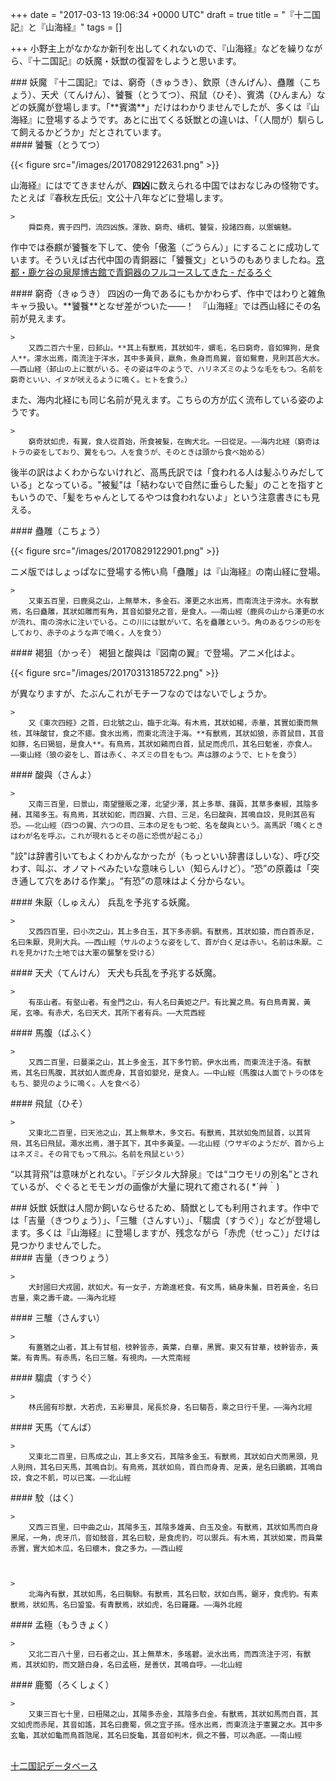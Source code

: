 
+++
date = "2017-03-13 19:06:34 +0000 UTC"
draft = true
title = "『十二国記』と『山海経』"
tags = []

+++
小野主上がなかなか新刊を出してくれないので、『山海経』などを繰りながら、『十二国記』の妖魔・妖獣の復習をしようと思います。

<div class="section">
    ### 妖魔
    『十二国記』では、窮奇（きゅうき）、欽原（きんげん）、蠱雕（こちょう）、天犬（てんけん）、饕餮（とうてつ）、飛鼠（ひそ）、賓満（ひんまん）などの妖魔が登場します。「**賓満**」だけはわかりませんでしたが、多くは『山海経』に登場するようです。あとに出てくる妖獣との違いは、「（人間が）馴らして飼えるかどうか」だとされています。

<div class="section">
    #### 饕餮（とうてつ）
    

{{< figure src="/images/20170829122631.png"  >}}

山海経』にはでてきませんが、**四凶**に数えられる中国ではおなじみの怪物です。たとえば『春秋左氏伝』文公十八年などに登場します。

    >
        舜臣堯，賓于四門，流四凶族。渾敦、窮奇、檮杌、饕餮，投諸四裔，以禦螭魅。

    
作中では泰麒が饕餮を下して、使令「傲濫（ごうらん）」にすることに成功しています。そういえば古代中国の青銅器に「饕餮文」というのもありましたね。[京都・鹿ケ谷の泉屋博古館で青銅器のフルコースしてきた - だるろぐ](http://blog.daruyanagi.jp/entry/2017/03/28/193550)<br/>


</div>
<div class="section">
    #### 窮奇（きゅうき）
    四凶の一角であるにもかかわらず、作中ではわりと雑魚キャラ扱い。**饕餮**となぜ差がついた――！　『山海経』では西山経にその名前が見えます。

    >
        又西二百六十里，曰邽山。**其上有獸焉，其狀如牛，蝟毛，名曰窮奇，音如獋狗，是食人**。濛水出焉，南流注于洋水，其中多黃貝，蠃魚，魚身而鳥翼，音如鴛鴦，見則其邑大水。――西山経（邽山の上に獣がいる。その姿は牛のようで、ハリネズミのような毛をもつ。名前を窮奇といい、イヌが吠えるように鳴く。ヒトを食う。）

    
また、海内北経にも同じ名前が見えます。こちらの方が広く流布している姿のようです。

    >
        窮奇狀如虎，有翼，食人從首始，所食被髮，在蜪犬北。一曰從足。――海内北経（窮奇はトラの姿をしており、翼をもつ。人を食うが、そのときは頭から食べ始める）

    
後半の訳はよくわからないけれど、高馬氏訳では「食われる人は髪ふりみだしている」となっている。"被髪"は「結わないで自然に垂らした髪」のことを指すともいうので、「髪をちゃんとしてるやつは食われないよ」という注意書きにも見える。

</div>
<div class="section">
    #### 蠱雕（こちょう）
    

{{< figure src="/images/20170829122901.png"  >}}

ニメ版ではしょっぱなに登場する怖い鳥「蠱雕」は『山海経』の南山経に登場。

    >
        又東五百里，曰鹿吳之山，上無草木，多金石。澤更之水出焉，而南流注于滂水。水有獸焉，名曰蠱雕，其狀如雕而有角，其音如嬰兒之音，是食人。――南山經（鹿呉の山から澤更の水が流れ、南の滂水に注いでいる。この川には獣がいて、名を蠱雕という。角のあるワシの形をしており、赤子のような声で鳴く。人を食う）

    

</div>
<div class="section">
    #### 褐狙（かっそ）
    褐狙と酸與は『図南の翼』で登場。アニメ化はよ。

{{< figure src="/images/20170313185722.png"  >}}

が異なりますが、たぶんこれがモチーフなのではないでしょうか。

    >
        又《東次四經》之首，曰北號之山，臨于北海。有木焉，其狀如楊，赤華，其實如棗而無核，其味酸甘，食之不瘧。食水出焉，而東北流注于海。**有獸焉，其狀如狼，赤首鼠目，其音如豚，名曰猲狙，是食人**。有鳥焉，其狀如鷄而白首，鼠足而虎爪，其名曰鬿雀，亦食人。――東山経（狼の姿をし、首は赤く、ネズミの目をもつ。声は豚のようで、ヒトを食う）

    

</div>
<div class="section">
    #### 酸與（さんよ）
    
    >
        又南三百里，曰景山，南望鹽販之澤，北望少澤，其上多草、藷藇，其草多秦椒，其陰多赭，其陽多玉。有鳥焉，其狀如蛇，而四翼、六目、三足，名曰酸與，其鳴自詨，見則其邑有恐。――北山經（四つの翼、六つの目、三本の足をもつ蛇、名を酸與という。高馬訳「鳴くときはわが名を呼ぶ。これが現れるとその邑に恐慌が起こる」）

    
"詨"は辞書引いてもよくわかんなかったが（もっといい辞書ほしいな）、呼び交わす、叫ぶ、オノマトペみたいな意味らしい（知らんけど）。“恐”の原義は「突き通して穴をあける作業」。“有恐”の意味はよく分からない。

</div>
<div class="section">
    #### 朱厭（しゅえん）
    兵乱を予兆する妖魔。

    >
        又西四百里，曰小次之山，其上多白玉，其下多赤銅。有獸焉，其狀如猿，而白首赤足，名曰朱厭，見則大兵。――西山經（サルのような姿をして、首が白く足は赤い。名前は朱厭。これを見かけた土地では大軍の襲撃を受ける）

    

</div>
<div class="section">
    #### 天犬（てんけん）
    天犬も兵乱を予兆する妖魔。

    >
        有巫山者。有壑山者。有金門之山，有人名曰黃姖之尸。有比翼之鳥。有白鳥青翼，黃尾，玄喙。有赤犬，名曰天犬，其所下者有兵。――大荒西經

    

</div>
<div class="section">
    #### 馬腹（ばふく）
    
    >
        又西二百里，曰蔓渠之山，其上多金玉，其下多竹箭。伊水出焉，而東流注于洛。有獸焉，其名曰馬腹，其狀如人面虎身，其音如嬰兒，是食人。――中山經（馬腹は人面でトラの体をもち、嬰児のように鳴く。人を食べる）

    

</div>
<div class="section">
    #### 飛鼠（ひそ）
    
    >
        又東北二百里，曰天池之山，其上無草木，多文石。有獸焉，其狀如兔而鼠首，以其背飛，其名曰飛鼠。澠水出焉，潛于其下，其中多黃堊。――北山經（ウサギのようだが、首から上はネズミ。その背でもって飛ぶ。名前を飛鼠という）

    
“以其背飛”は意味がとれない。『デジタル大辞泉』では“コウモリの別名”とされているが、ぐぐるとモモンガの画像が大量に現れて癒される( *´艸｀)

</div>
</div>
<div class="section">
    ### 妖獣
    妖獣は人間か飼いならせるため、騎獣としても利用されます。作中では「吉量（きつりょう）」、「三騅（さんすい）」、「騶虞（すうぐ）」などが登場します。多くは『山海経』に登場しますが、残念ながら「赤虎（せっこ）」だけは見つかりませんでした。

<div class="section">
    #### 吉量（きつりょう）
    
    >
        犬封國曰犬戎國，狀如犬。有一女子，方跪進柸食。有文馬，縞身朱鬣，目若黃金，名曰吉量，乘之壽千歲。――海內北經

    

</div>
<div class="section">
    #### 三騅（さんすい）
    
    >
        有蓋猶之山者，其上有甘柤，枝幹皆赤，黃葉，白華，黑實。東又有甘華，枝幹皆赤，黃葉。有青馬。有赤馬，名曰三騅。有視肉。――大荒南經

    

</div>
<div class="section">
    #### 騶虞（すうぐ）
    
    >
        林氏國有珍獸，大若虎，五彩畢具，尾長於身，名曰騶吾，乘之日行千里。――海內北經

    

</div>
<div class="section">
    #### 天馬（てんば）
    
    >
        又東北二百里，曰馬成之山，其上多文石，其陰多金玉。有獸焉，其狀如白犬而黑頭，見人則飛，其名曰天馬，其鳴自䚯。有鳥焉，其狀如烏，首白而身青、足黃，是名曰鶌鶋，其鳴自詨，食之不飢，可以已寓。――北山經

    

</div>
<div class="section">
    #### 駮（はく）
    
    >
        又西三百里，曰中曲之山，其陽多玉，其陰多雄黃、白玉及金。有獸焉，其狀如馬而白身黑尾，一角，虎牙爪，音如鼓音，其名曰駮，是食虎豹，可以禦兵。有木焉，其狀如棠，而員葉赤實，實大如木瓜，名曰櫰木，食之多力。――西山經

    

    >
        北海內有獸，其狀如馬，名曰騊駼。有獸焉，其名曰駮，狀如白馬，鋸牙，食虎豹。有素獸焉，狀如馬，名曰蛩蛩。有青獸焉，狀如虎，名曰羅羅。――海外北經

    

</div>
<div class="section">
    #### 孟極（もうきょく）
    
    >
        又北二百八十里，曰石者之山，其上無草木，多瑤碧。泚水出焉，而西流注于河，有獸焉，其狀如豹，而文題白身，名曰孟極，是善伏，其鳴自呼。――北山經

    

</div>
<div class="section">
    #### 鹿蜀（ろくしょく）
    
    >
        又東三百七十里，曰杻陽之山，其陽多赤金，其陰多白金。有獸焉，其狀如馬而白首，其文如虎而赤尾，其音如謠，其名曰鹿蜀，佩之宜子孫。怪水出焉，而東流注于憲翼之水。其中多玄龜，其狀如龜而鳥首虺尾，其名曰旋龜，其音如判木，佩之不聾，可以為底。――南山經

    
<br/>
<a href="http://12db.main.jp/db/top.html">十二国記データベース</a>

</div>
</div>

